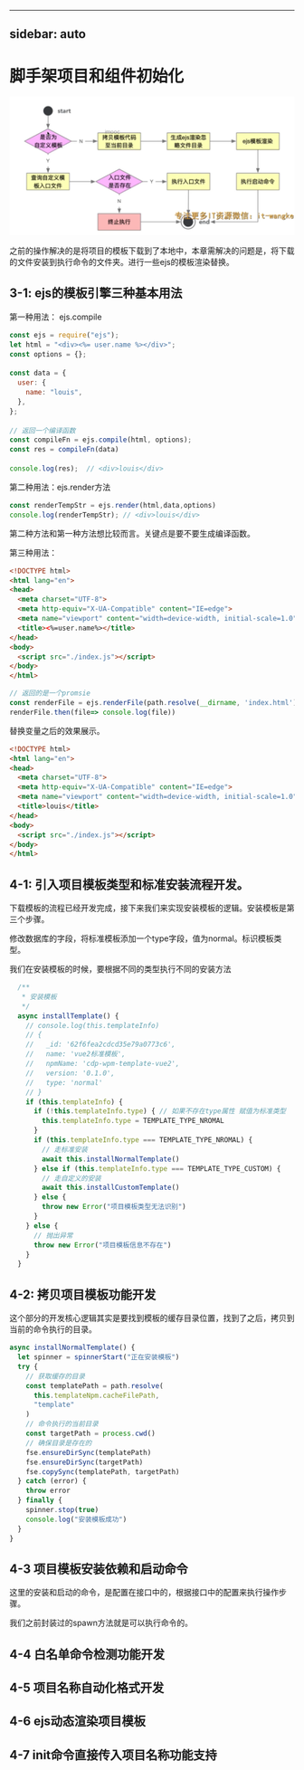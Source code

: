 
---
sidebar: auto
---

# 脚手架项目和组件初始化
![整理流程](../images/cli/14.png)

之前的操作解决的是将项目的模板下载到了本地中，本章需解决的问题是，将下载的文件安装到执行命令的文件夹。进行一些ejs的模板渲染替换。 

## 3-1: ejs的模板引擎三种基本用法

第一种用法： ejs.compile 
```js
const ejs = require("ejs");
let html = "<div><%= user.name %></div>";
const options = {};

const data = {
  user: {
    name: "louis",
  },
};

// 返回一个编译函数
const compileFn = ejs.compile(html, options);
const res = compileFn(data)

console.log(res);  // <div>louis</div>
```

第二种用法：ejs.render方法

```js
const renderTempStr = ejs.render(html,data,options)
console.log(renderTempStr); // <div>louis</div>
```

第二种方法和第一种方法想比较而言。关键点是要不要生成编译函数。

第三种用法：

```html
<!DOCTYPE html>
<html lang="en">
<head>
  <meta charset="UTF-8">
  <meta http-equiv="X-UA-Compatible" content="IE=edge">
  <meta name="viewport" content="width=device-width, initial-scale=1.0">
  <title><%=user.name%></title>
</head>
<body>
  <script src="./index.js"></script>
</body>
</html>
```

```js
// 返回的是一个promsie
const renderFile = ejs.renderFile(path.resolve(__dirname, 'index.html'),data,options)
renderFile.then(file=> console.log(file))
```

替换变量之后的效果展示。

```html
<!DOCTYPE html>
<html lang="en">
<head>
  <meta charset="UTF-8">
  <meta http-equiv="X-UA-Compatible" content="IE=edge">
  <meta name="viewport" content="width=device-width, initial-scale=1.0">
  <title>louis</title>
</head>
<body>
  <script src="./index.js"></script>
</body>
</html>
```

## 4-1: 引入项目模板类型和标准安装流程开发。

下载模板的流程已经开发完成，接下来我们来实现安装模板的逻辑。安装模板是第三个步骤。

修改数据库的字段，将标准模板添加一个type字段，值为normal。标识模板类型。

我们在安装模板的时候，要根据不同的类型执行不同的安装方法

```js
  /**
   * 安装模板
   */
  async installTemplate() {
    // console.log(this.templateInfo)
    // {
    //   _id: '62f6fea2cdcd35e79a0773c6',
    //   name: 'vue2标准模板',
    //   npmName: 'cdp-wpm-template-vue2',
    //   version: '0.1.0',
    //   type: 'normal'
    // }
    if (this.templateInfo) {
      if (!this.templateInfo.type) { // 如果不存在type属性 赋值为标准类型
        this.templateInfo.type = TEMPLATE_TYPE_NROMAL
      }
      if (this.templateInfo.type === TEMPLATE_TYPE_NROMAL) {
        // 走标准安装
        await this.installNormalTemplate()
      } else if (this.templateInfo.type === TEMPLATE_TYPE_CUSTOM) {
        // 走自定义的安装
        await this.installCustomTemplate()
      } else {
        throw new Error("项目模板类型无法识别")
      }
    } else {
      // 抛出异常
      throw new Error("项目模板信息不存在")
    }
  }
```

## 4-2: 拷贝项目模板功能开发
这个部分的开发核心逻辑其实是要找到模板的缓存目录位置，找到了之后，拷贝到当前的命令执行的目录。

```js
async installNormalTemplate() {
  let spinner = spinnerStart("正在安装模板")
  try {
    // 获取缓存的目录
    const templatePath = path.resolve(
      this.templateNpm.cacheFilePath,
      "template"
    )
    // 命令执行的当前目录
    const targetPath = process.cwd()
    // 确保目录是存在的
    fse.ensureDirSync(templatePath)
    fse.ensureDirSync(targetPath)
    fse.copySync(templatePath, targetPath)
  } catch (error) {
    throw error
  } finally {
    spinner.stop(true)
    console.log("安装模板成功")
  }
}
```

## 4-3 项目模板安装依赖和启动命令
这里的安装和启动的命令，是配置在接口中的，根据接口中的配置来执行操作步骤。

我们之前封装过的spawn方法就是可以执行命令的。


## 4-4 白名单命令检测功能开发


## 4-5 项目名称自动化格式开发


## 4-6 ejs动态渲染项目模板


## 4-7 init命令直接传入项目名称功能支持

